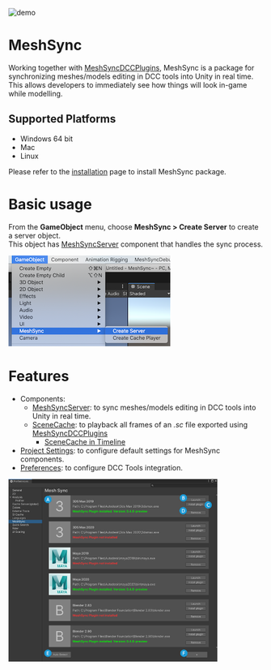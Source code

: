 ![demo](images/Demo.gif)
# MeshSync

Working together with [MeshSyncDCCPlugins](https://docs.unity3d.com/Packages/com.unity.meshsync.dcc-plugins@latest), 
MeshSync is a package for synchronizing meshes/models editing in DCC tools into Unity in real time.
This allows developers to immediately see how things will look in-game while modelling.  

## Supported Platforms

- Windows 64 bit
- Mac
- Linux

Please refer to the [installation](Installation.md) page to install MeshSync package.

# Basic usage

From the **GameObject** menu, choose **MeshSync > Create Server** to create a server object.  
This object has [MeshSyncServer](MeshSyncServer.md) component that handles the sync process.

![Menu](images/MenuCreateServer.png)

# Features

* Components:
    * [MeshSyncServer](MeshSyncServer.md): to sync meshes/models editing in DCC tools into Unity in real time.
    * [SceneCache](SceneCache.md): to playback all frames of an *.sc* file exported using [MeshSyncDCCPlugins](https://docs.unity3d.com/Packages/com.unity.meshsync.dcc-plugins@latest)
      * [SceneCache in Timeline](SceneCacheInTimeline.md)
* [Project Settings](ProjectSettings.md): to configure default settings for MeshSync components. 
* [Preferences](Preferences.md): to configure DCC Tools integration.

<img src="images/Preferences.png" height=360>

